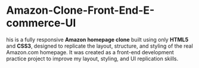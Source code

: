 # Amazon-Clone-Front-End-E-commerce-UI
his is a fully responsive **Amazon homepage clone** built using only **HTML5** and **CSS3**, designed to replicate the layout, structure, and styling of the real Amazon.com homepage. It was created as a front-end development practice project to improve my layout, styling, and UI replication skills.
